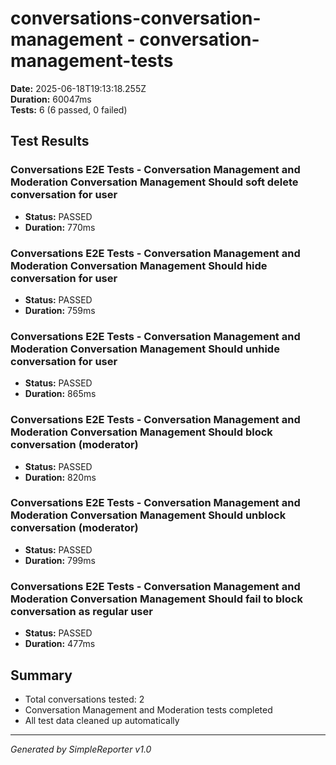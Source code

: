 # conversations-conversation-management - conversation-management-tests

**Date:** 2025-06-18T19:13:18.255Z  
**Duration:** 60047ms  
**Tests:** 6 (6 passed, 0 failed)

## Test Results


### Conversations E2E Tests - Conversation Management and Moderation Conversation Management Should soft delete conversation for user
- **Status:** PASSED
- **Duration:** 770ms



### Conversations E2E Tests - Conversation Management and Moderation Conversation Management Should hide conversation for user
- **Status:** PASSED
- **Duration:** 759ms



### Conversations E2E Tests - Conversation Management and Moderation Conversation Management Should unhide conversation for user
- **Status:** PASSED
- **Duration:** 865ms



### Conversations E2E Tests - Conversation Management and Moderation Conversation Management Should block conversation (moderator)
- **Status:** PASSED
- **Duration:** 820ms



### Conversations E2E Tests - Conversation Management and Moderation Conversation Management Should unblock conversation (moderator)
- **Status:** PASSED
- **Duration:** 799ms



### Conversations E2E Tests - Conversation Management and Moderation Conversation Management Should fail to block conversation as regular user
- **Status:** PASSED
- **Duration:** 477ms



## Summary

- Total conversations tested: 2
- Conversation Management and Moderation tests completed
- All test data cleaned up automatically

---
*Generated by SimpleReporter v1.0*
